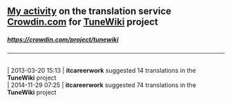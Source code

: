 ## [My activity](https://crowdin.com/profile/itcareerwork/activity "My profile") on the translation service [Crowdin.com](https://crowdin.com "crowdin.com") for [TuneWiki](https://crowdin.com/project/tunewiki "TuneWiki Crowdin") project
##### <https://crowdin.com/project/tunewiki>
***
<br>| 2013-03-20 15:13 | **itcareerwork** suggested 14 translations in the **TuneWiki** project
<br>| 2014-11-29 07:25 | **itcareerwork** suggested 74 translations in the **TuneWiki** project
